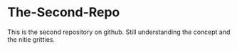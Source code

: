 The-Second-Repo
===============

This is the second repository on github. Still understanding the concept and the nitie gritties.

